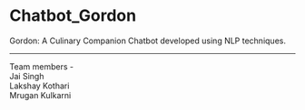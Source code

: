 # Chatbot_Gordon
Gordon: A Culinary Companion Chatbot developed using NLP techniques.  

---------------------------------------------------------------
Team members -  
Jai Singh  
Lakshay Kothari  
Mrugan Kulkarni
